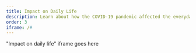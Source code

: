 ```yaml
---
title: Impact on Daily Life
description: Learn about how the COVID-19 pandemic affected the everyday lives of Medicare beneficiaries.
order: 3
iframe: /#
---
```


"Impact on daily life" iframe goes here
